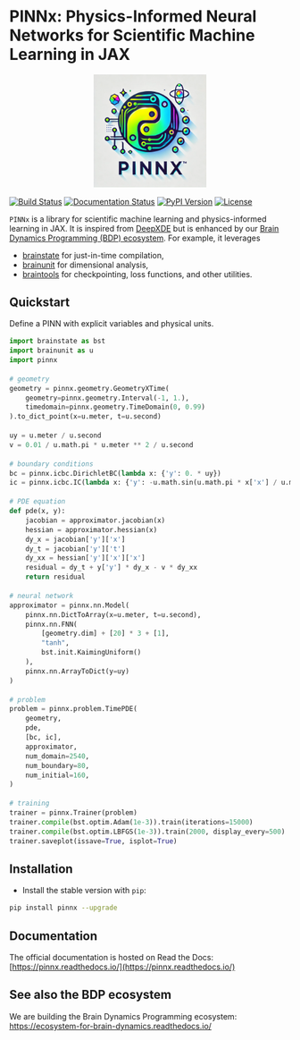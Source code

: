 # PINNx: Physics-Informed Neural Networks for Scientific Machine Learning in JAX


<p align="center">
  	<img alt="Header image of pinnx." src="https://github.com/chaobrain/pinnx/blob/main/docs/_static/pinnx.png" width=40%>
</p> 


[![Build Status](https://github.com/chaobrain/pinnx/actions/workflows/build.yml/badge.svg)](https://github.com/chaobrain/pinnx/actions/workflows/build.yml)
[![Documentation Status](https://readthedocs.org/projects/pinnx/badge/?version=latest)](https://pinnx.readthedocs.io/en/latest/?badge=latest)
[![PyPI Version](https://badge.fury.io/py/pinnx.svg)](https://badge.fury.io/py/pinnx)
[![License](https://img.shields.io/github/license/chaobrain/pinnx)](https://github.com/chaobrain/pinnx/blob/master/LICENSE)

``PINNx`` is a library for scientific machine learning and physics-informed learning in JAX. 
It is inspired from [DeepXDE](https://github.com/lululxvi/deepxde) but is enhanced by our 
[Brain Dynamics Programming (BDP) ecosystem](https://ecosystem-for-brain-dynamics.readthedocs.io/). 
For example, it leverages 

- [brainstate](https://brainstate.readthedocs.io/) for just-in-time compilation,
- [brainunit](https://brainunit.readthedocs.io/) for dimensional analysis, 
- [braintools](https://braintools.readthedocs.io/) for checkpointing, loss functions, and other utilities.


## Quickstart


Define a PINN with explicit variables and physical units.

```python
import brainstate as bst
import brainunit as u
import pinnx

# geometry
geometry = pinnx.geometry.GeometryXTime(
    geometry=pinnx.geometry.Interval(-1, 1.),
    timedomain=pinnx.geometry.TimeDomain(0, 0.99)
).to_dict_point(x=u.meter, t=u.second)

uy = u.meter / u.second
v = 0.01 / u.math.pi * u.meter ** 2 / u.second

# boundary conditions
bc = pinnx.icbc.DirichletBC(lambda x: {'y': 0. * uy})
ic = pinnx.icbc.IC(lambda x: {'y': -u.math.sin(u.math.pi * x['x'] / u.meter) * uy})

# PDE equation
def pde(x, y):
    jacobian = approximator.jacobian(x)
    hessian = approximator.hessian(x)
    dy_x = jacobian['y']['x']
    dy_t = jacobian['y']['t']
    dy_xx = hessian['y']['x']['x']
    residual = dy_t + y['y'] * dy_x - v * dy_xx
    return residual

# neural network
approximator = pinnx.nn.Model(
    pinnx.nn.DictToArray(x=u.meter, t=u.second),
    pinnx.nn.FNN(
        [geometry.dim] + [20] * 3 + [1],
        "tanh",
        bst.init.KaimingUniform()
    ),
    pinnx.nn.ArrayToDict(y=uy)
)

# problem
problem = pinnx.problem.TimePDE(
    geometry,
    pde,
    [bc, ic],
    approximator,
    num_domain=2540,
    num_boundary=80,
    num_initial=160,
)

# training
trainer = pinnx.Trainer(problem)
trainer.compile(bst.optim.Adam(1e-3)).train(iterations=15000)
trainer.compile(bst.optim.LBFGS(1e-3)).train(2000, display_every=500)
trainer.saveplot(issave=True, isplot=True)

```



## Installation

- Install the stable version with `pip`:

``` sh
pip install pinnx --upgrade
```


## Documentation

The official documentation is hosted on Read the Docs: [https://pinnx.readthedocs.io/](https://pinnx.readthedocs.io/)


## See also the BDP ecosystem

We are building the Brain Dynamics Programming ecosystem: https://ecosystem-for-brain-dynamics.readthedocs.io/

